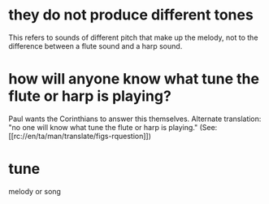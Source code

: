 # they do not produce different tones

This refers to sounds of different pitch that make up the melody, not to the difference between a flute sound and a harp sound.

# how will anyone know what tune the flute or harp is playing?

Paul wants the Corinthians to answer this themselves. Alternate translation: "no one will know what tune the flute or harp is playing." (See: [[rc://en/ta/man/translate/figs-rquestion]])

# tune

melody or song

